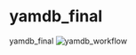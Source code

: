 # yamdb_final
yamdb_final
![yamdb_workflow](https://github.com/DanMalikov/yamdb_final/workflows/yamdb_workflow/badge.svg)